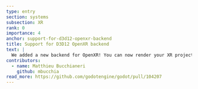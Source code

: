 ```yaml
---
type: entry
section: systems
subsection: XR
rank: 0
importance: 4
anchor: support-for-d3d12-openxr-backend
title: Support for D3D12 OpenXR backend
text: |
  We added a new backend for OpenXR! You can now render your XR projects using D3D12 on Microsoft platforms.
contributors:
  - name: Matthieu Bucchianeri
    github: mbucchia
read_more: https://github.com/godotengine/godot/pull/104207
---
```

